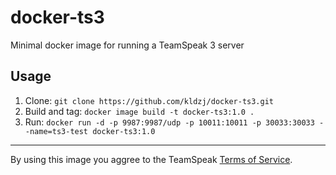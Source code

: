 # docker-ts3
Minimal docker image for running a TeamSpeak 3 server

## Usage
1. Clone: `git clone https://github.com/kldzj/docker-ts3.git`
1. Build and tag: `docker image build -t docker-ts3:1.0 .`
1. Run: `docker run -d -p 9987:9987/udp -p 10011:10011 -p 30033:30033 --name=ts3-test docker-ts3:1.0`

---

By using this image you aggree to the TeamSpeak [Terms of Service](https://www.teamspeak.com/en/privacy-and-terms/).

